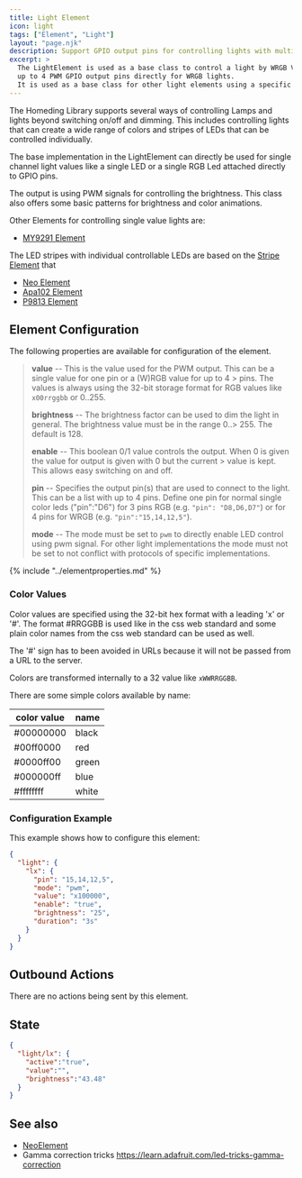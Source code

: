 ```yaml
---
title: Light Element
icon: light
tags: ["Element", "Light"]
layout: "page.njk"
description: Support GPIO output pins for controlling lights with multiple color channels.
excerpt: >
  The LightElement is used as a base class to control a light by WRGB Value and Brightness. It can control
  up to 4 PWM GPIO output pins directly for WRGB lights.
  It is used as a base class for other light elements using a specific chip or protocol.
---
```


The Homeding Library supports several ways of controlling Lamps and lights beyond switching on/off and dimming.
This includes controlling lights that can create a wide range of colors and stripes of LEDs that can be controlled individually.

The base implementation in the LightElement can directly be used for single channel light values
like a single LED or a single RGB Led attached directly to GPIO pins.

The output is using PWM signals for controlling the brightness.
This class also offers some basic patterns for brightness and color animations.

Other Elements for controlling single value lights are:

* [MY9291 Element](/elements/light/my9291.htm)

The LED stripes with individual controllable LEDs are based on the [Stripe Element](/elements/light/stripe.md)
that

* [Neo Element](/elements/light/neo.md)
* [Apa102 Element](/elements/light/apa102.md)
* [P9813 Element](/elements/light/p9813.md)


## Element Configuration

The following properties are available for configuration of the element.

<object data="/element.svg?light" type="image/svg+xml"></object>

> **value** -- This is the value used for the PWM output. This can be a single value for one pin or a (W)RGB value for up to 4 > pins. The values is always using the 32-bit storage format for RGB values like `x00rrggbb` or 0..255.
>
> **brightness** -- The brightness factor can be used to dim the light in general. The brightness value must be in the range 0..> 255. The default is 128.
>
> **enable** -- This boolean 0/1 value controls the output. When 0 is given the value for output is given with 0 but the current > value is kept. This allows easy switching on and off.
>
> **pin** -- Specifies the output pin(s) that are used to connect to the light. This can be a list with up to 4 pins.
> Define one pin for normal single color leds ("pin":"D6")
> for 3 pins RGB (e.g. `"pin": "D8,D6,D7"`) or
> for 4 pins for WRGB (e.g. `"pin":"15,14,12,5"`).
>  
> **mode** -- The mode must be set to `pwm` to directly enable LED control using pwm signal. For other light implementations the mode must not be set to not conflict with protocols of specific implementations.

{% include "../elementproperties.md" %}


### Color Values

Color values are specified using the 32-bit hex format with a leading 'x' or '#'.
The format #RRGGBB is used like in the css web standard and some plain color names from the css web standard can be used as well.

The '#' sign has to been avoided in URLs because it will not be passed from a URL to the server.

Colors are transformed internally to a 32 value like `xWWRRGGBB`.

There are some simple colors available by name:

| color value | name  |
| ----------- | ----- |
| #00000000   | black |
| #00ff0000   | red   |
| #0000ff00   | green |
| #000000ff   | blue  |
| #ffffffff   | white |


### Configuration Example

This example shows how to configure this element:

``` json
{
  "light": {
    "lx": {
      "pin": "15,14,12,5",
      "mode": "pwm",
      "value": "x100000",
      "enable": "true",
      "brightness": "25",
      "duration": "3s"
    }
  }
}
```


## Outbound Actions

There are no actions being sent by this element.


## State

``` json
{
  "light/lx": {
    "active":"true",
    "value":"",
    "brightness":"43.48"
  }
}
```


## See also

* [NeoElement](/elements/light/neo.md)
* Gamma correction tricks <https://learn.adafruit.com/led-tricks-gamma-correction>
